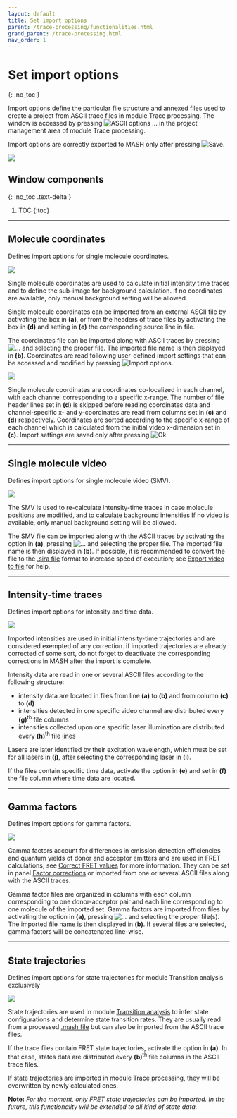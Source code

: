 ```yaml
---
layout: default
title: Set import options
parent: /trace-processing/functionalities.html
grand_parent: /trace-processing.html
nav_order: 1
---
```


# Set import options
{: .no_toc }

Import options define the particular file structure and annexed files used to create a project from ASCII trace files in module Trace processing.
The window is accessed by pressing 
![ASCII options ...](../../assets/images/gui/TP-but-ascii-options-3p.png "ASCII options ...") in the project management area of module Trace processing.

Import options are correctly exported to MASH only after pressing 
![Save](../../assets/images/gui/TP-but-save.png "Save").

<a href="../../assets/images/gui/TP-area-proj-impopt.png"><img src="../../assets/images/gui/TP-area-proj-impopt.png" style="max-width: 286px;"/></a>

## Window components
{: .no_toc .text-delta }

1. TOC
{:toc}


---

## Molecule coordinates

Defines import options for single molecule coordinates.

<a href="../../assets/images/gui/TP-area-proj-impopt-coord.png"><img src="../../assets/images/gui/TP-area-proj-impopt-coord.png" style="max-width: 250px;"/></a>

Single molecule coordinates are used to calculate initial intensity time traces and to define the sub-image for background calculation.
If no coordinates are available, only manual background setting will be allowed.

Single molecule coordinates can be imported from an external ASCII file by activating the box in **(a)**, or from the headers of trace files by activating the box in **(d)** and setting in **(e)** the corresponding source line in file.

The coordinates file can be imported along with ASCII traces by pressing 
![...](../../assets/images/gui/TP-but-3p.png "...") and selecting the proper file. 
The imported file name is then displayed in **(b)**.
Coordinates are read following user-defined import settings that can be accessed and modified by pressing 
![Import options](../../assets/images/gui/TP-but-import-options.png "Import options").

<a href="../../assets/images/gui/TP-area-proj-impopt-coord-impopt.png"><img src="../../assets/images/gui/TP-area-proj-impopt-coord-impopt.png" style="max-width: 226px;"/></a>

Single molecule coordinates are coordinates co-localized in each channel, with each channel corresponding to a specific x-range.
The number of file header lines set in **(d)** is skipped before reading coordinates data and channel-specific x- and y-coordinates are read from columns set in **(c)** and **(d)** respectively.
Coordinates are sorted according to the specific x-range of each channel which is calculated from the initial video x-dimension set in **(c)**.
Import settings are saved only after pressing 
![Ok](../../assets/images/gui/TP-but-ok.png "Ok").

---

## Single molecule video

Defines import options for single molecule video (SMV).

<a href="../../assets/images/gui/TP-area-proj-impopt-vid.png"><img src="../../assets/images/gui/TP-area-proj-impopt-vid.png" style="max-width: 250px;"/></a>

The SMV is used to re-calculate intensity-time traces in case molecule positions are modified, and to calculate background intensities
If no video is available, only manual background setting will be allowed.

The SMV file can be imported along with the ASCII traces by activating the option in **(a)**, pressing 
![...](../../assets/images/gui/TP-but-3p.png "...") and selecting the proper file. 
The imported file name is then displayed in **(b)**.
If possible, it is recommended to convert the file to the 
[.sira file](../../output-files/sira-mash-video.html) format to increase speed of execution; see 
[Export video to file](../../video-processing/panels/panel-edit-video.html#export-video-to-file) for help.

---

## Intensity-time traces

Defines import options for intensity and time data.

<a href="../../assets/images/gui/TP-area-proj-impopt-intensity.png"><img src="../../assets/images/gui/TP-area-proj-impopt-intensity.png" style="max-width: 250px;"/></a>

Imported intensities are used in initial intensity-time trajectories and are considered exempted of any correction.
if imported trajectories are already corrected of some sort, do not forget to deactivate the corresponding corrections in MASH after the import is complete. 

Intensity data are read in one or several ASCII files according to the following structure:

- intensity data are located in files from line **(a)** to **(b)** and from column **(c)** to **(d)**
- intensities detected in one specific video channel are distributed every **(g)**<sup>th</sup> file columns
- intensities collected upon one specific laser illumination are distributed every **(h)**<sup>th</sup> file lines

Lasers are later identified by their excitation wavelength, which must be set for all lasers in **(j)**, after selecting the corresponding laser in **(i)**.

If the files contain specific time data, activate the option in **(e)** and set in **(f)** the file column where time data are located.

---

## Gamma factors

Defines import options for gamma factors.

<a href="../../assets/images/gui/TP-area-proj-impopt-gamma.png"><img src="../../assets/images/gui/TP-area-proj-impopt-gamma.png" style="max-width: 250px;"/></a>

Gamma factors account for differences in emission detection efficiencies and quantum yields of donor and acceptor emitters and are used in FRET calculations; see 
[Correct FRET values](../workflow.html#correct-fret-values) for more information.
They can be set in panel 
[Factor corrections](panel-factor-corrections) or imported from one or several ASCII files along with the ASCII traces.

Gamma factor files are organized in columns with each column corresponding to one donor-acceptor pair and each line corresponding to one molecule of the imported set.
Gamma factors are imported from files by activating the option in **(a)**, pressing 
![...](../../assets/images/gui/TP-but-3p.png "...") and selecting the proper file(s).
The imported file name is then displayed in **(b)**.
If several files are selected, gamma factors will be concatenated line-wise.


---

## State trajectories

Defines import options for state trajectories for module Transition analysis exclusively

<a href="../../assets/images/gui/TP-area-proj-impopt-discr.png"><img src="../../assets/images/gui/TP-area-proj-impopt-discr.png" style="max-width: 250px;"/></a>

State trajectories are used in module 
[Transition analysis](../../transition-analysis.html) to infer state configurations and determine state transition rates.
They are usually read from a processed 
[.mash file](../../output-files/mash-mash-project.html) but can also be imported from the ASCII trace files.

If the trace files contain FRET state trajectories, activate the option in **(a)**.
In that case, states data are distributed every **(b)**<sup>th</sup> file columns in the ASCII trace files.

If state trajectories are imported in module Trace processing, they will be overwritten by newly calculated ones.

**Note:** *For the moment, only FRET state trajectories can be imported.
In the future, this functionality will be extended to all kind of state data.*
